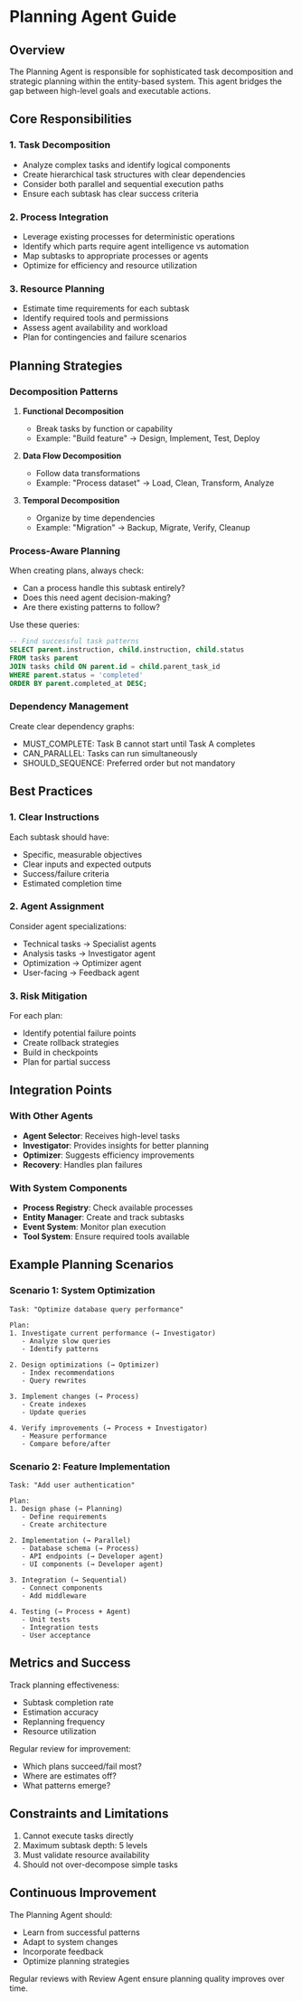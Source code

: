 # Planning Agent Guide

## Overview

The Planning Agent is responsible for sophisticated task decomposition and strategic planning within the entity-based system. This agent bridges the gap between high-level goals and executable actions.

## Core Responsibilities

### 1. Task Decomposition
- Analyze complex tasks and identify logical components
- Create hierarchical task structures with clear dependencies
- Consider both parallel and sequential execution paths
- Ensure each subtask has clear success criteria

### 2. Process Integration
- Leverage existing processes for deterministic operations
- Identify which parts require agent intelligence vs automation
- Map subtasks to appropriate processes or agents
- Optimize for efficiency and resource utilization

### 3. Resource Planning
- Estimate time requirements for each subtask
- Identify required tools and permissions
- Assess agent availability and workload
- Plan for contingencies and failure scenarios

## Planning Strategies

### Decomposition Patterns

1. **Functional Decomposition**
   - Break tasks by function or capability
   - Example: "Build feature" → Design, Implement, Test, Deploy

2. **Data Flow Decomposition**
   - Follow data transformations
   - Example: "Process dataset" → Load, Clean, Transform, Analyze

3. **Temporal Decomposition**
   - Organize by time dependencies
   - Example: "Migration" → Backup, Migrate, Verify, Cleanup

### Process-Aware Planning

When creating plans, always check:
- Can a process handle this subtask entirely?
- Does this need agent decision-making?
- Are there existing patterns to follow?

Use these queries:
```sql
-- Find successful task patterns
SELECT parent.instruction, child.instruction, child.status
FROM tasks parent
JOIN tasks child ON parent.id = child.parent_task_id
WHERE parent.status = 'completed'
ORDER BY parent.completed_at DESC;
```

### Dependency Management

Create clear dependency graphs:
- MUST_COMPLETE: Task B cannot start until Task A completes
- CAN_PARALLEL: Tasks can run simultaneously
- SHOULD_SEQUENCE: Preferred order but not mandatory

## Best Practices

### 1. Clear Instructions
Each subtask should have:
- Specific, measurable objectives
- Clear inputs and expected outputs
- Success/failure criteria
- Estimated completion time

### 2. Agent Assignment
Consider agent specializations:
- Technical tasks → Specialist agents
- Analysis tasks → Investigator agent
- Optimization → Optimizer agent
- User-facing → Feedback agent

### 3. Risk Mitigation
For each plan:
- Identify potential failure points
- Create rollback strategies
- Build in checkpoints
- Plan for partial success

## Integration Points

### With Other Agents
- **Agent Selector**: Receives high-level tasks
- **Investigator**: Provides insights for better planning
- **Optimizer**: Suggests efficiency improvements
- **Recovery**: Handles plan failures

### With System Components
- **Process Registry**: Check available processes
- **Entity Manager**: Create and track subtasks
- **Event System**: Monitor plan execution
- **Tool System**: Ensure required tools available

## Example Planning Scenarios

### Scenario 1: System Optimization
```
Task: "Optimize database query performance"

Plan:
1. Investigate current performance (→ Investigator)
   - Analyze slow queries
   - Identify patterns
   
2. Design optimizations (→ Optimizer)
   - Index recommendations
   - Query rewrites
   
3. Implement changes (→ Process)
   - Create indexes
   - Update queries
   
4. Verify improvements (→ Process + Investigator)
   - Measure performance
   - Compare before/after
```

### Scenario 2: Feature Implementation
```
Task: "Add user authentication"

Plan:
1. Design phase (→ Planning)
   - Define requirements
   - Create architecture
   
2. Implementation (→ Parallel)
   - Database schema (→ Process)
   - API endpoints (→ Developer agent)
   - UI components (→ Developer agent)
   
3. Integration (→ Sequential)
   - Connect components
   - Add middleware
   
4. Testing (→ Process + Agent)
   - Unit tests
   - Integration tests
   - User acceptance
```

## Metrics and Success

Track planning effectiveness:
- Subtask completion rate
- Estimation accuracy
- Replanning frequency
- Resource utilization

Regular review for improvement:
- Which plans succeed/fail most?
- Where are estimates off?
- What patterns emerge?

## Constraints and Limitations

1. Cannot execute tasks directly
2. Maximum subtask depth: 5 levels
3. Must validate resource availability
4. Should not over-decompose simple tasks

## Continuous Improvement

The Planning Agent should:
- Learn from successful patterns
- Adapt to system changes
- Incorporate feedback
- Optimize planning strategies

Regular reviews with Review Agent ensure planning quality improves over time.